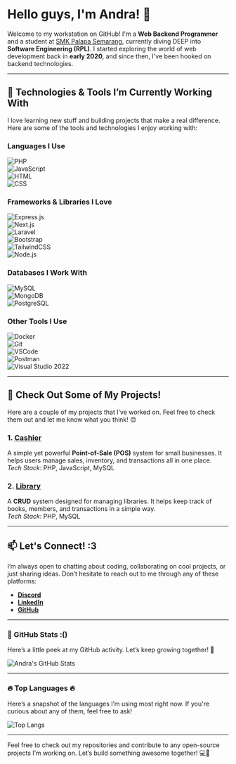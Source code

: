 # Hello guys, I'm Andra! 👋

Welcome to my workstation on GitHub! I'm a **Web Backend Programmer** and a student at [SMK Palapa Semarang](https://smkpalapasemarang.sch.id), currently diving DEEP into **Software Engineering (RPL)**. I started exploring the world of web development back in **early 2020**, and since then, I've been hooked on backend technologies.

---

## 🔧 Technologies & Tools I’m Currently Working With

I love learning new stuff and building projects that make a real difference. Here are some of the tools and technologies I enjoy working with:

### **Languages I Use**
![PHP](https://img.shields.io/badge/PHP-777BB4?style=flat-square&logo=php&logoColor=white&labelColor=333333)  
![JavaScript](https://img.shields.io/badge/JavaScript-F7DF1E?style=flat-square&logo=javascript&logoColor=black&labelColor=333333)  
![HTML](https://img.shields.io/badge/HTML-E34F26?style=flat-square&logo=html5&logoColor=white&labelColor=333333)  
![CSS](https://img.shields.io/badge/CSS-1572B6?style=flat-square&logo=css3&logoColor=white&labelColor=333333)

### **Frameworks & Libraries I Love**
![Express.js](https://img.shields.io/badge/Express.js-000000?style=flat-square&logo=express&logoColor=white&labelColor=333333)  
![Next.js](https://img.shields.io/badge/Next.js-000000?style=flat-square&logo=next.js&logoColor=white&labelColor=333333)  
![Laravel](https://img.shields.io/badge/Laravel-EA4C89?style=flat-square&logo=laravel&logoColor=white&labelColor=333333)  
![Bootstrap](https://img.shields.io/badge/Bootstrap-563D7C?style=flat-square&logo=bootstrap&logoColor=white&labelColor=333333)  
![TailwindCSS](https://img.shields.io/badge/TailwindCSS-06B6D4?style=flat-square&logo=tailwind-css&logoColor=white&labelColor=333333)  
![Node.js](https://img.shields.io/badge/Node.js-339933?style=flat-square&logo=node.js&logoColor=white&labelColor=333333)

### **Databases I Work With**
![MySQL](https://img.shields.io/badge/MySQL-4479A1?style=flat-square&logo=mysql&logoColor=white&labelColor=333333)  
![MongoDB](https://img.shields.io/badge/MongoDB-47A248?style=flat-square&logo=mongodb&logoColor=white&labelColor=333333)  
![PostgreSQL](https://img.shields.io/badge/PostgreSQL-336791?style=flat-square&logo=postgresql&logoColor=white&labelColor=333333)

### **Other Tools I Use**
![Docker](https://img.shields.io/badge/Docker-2496ED?style=flat-square&logo=docker&logoColor=white&labelColor=333333)  
![Git](https://img.shields.io/badge/Git-F05032?style=flat-square&logo=git&logoColor=white&labelColor=333333)  
![VSCode](https://img.shields.io/badge/VSCode-007ACC?style=flat-square&logo=visualstudiocode&logoColor=white&labelColor=333333)  
![Postman](https://img.shields.io/badge/Postman-FF6C37?style=flat-square&logo=postman&logoColor=white&labelColor=333333)  
![Visual Studio 2022](https://img.shields.io/badge/Visual%20Studio%202022-5C2D91?style=flat-square&logo=visualstudio&logoColor=white&labelColor=333333)

---

## 🌟 Check Out Some of My Projects!

Here are a couple of my projects that I’ve worked on. Feel free to check them out and let me know what you think! 😊

### 1. **[Cashier](https://github.com/AndraZero121/kasir)**
A simple yet powerful **Point-of-Sale (POS)** system for small businesses. It helps users manage sales, inventory, and transactions all in one place.  
*Tech Stack*: PHP, JavaScript, MySQL

### 2. **[Library](https://github.com/AndraZero121/perpustakaan)**
A **CRUD** system designed for managing libraries. It helps keep track of books, members, and transactions in a simple way.  
*Tech Stack*: PHP, MySQL

---

## 📫 Let's Connect! :3

I’m always open to chatting about coding, collaborating on cool projects, or just sharing ideas. Don’t hesitate to reach out to me through any of these platforms:

- **[Discord](https://discord.com/AndraZero121)**  
- **[LinkedIn](https://www.linkedin.com/in/andra-anursa-764b92317/)**  
- **[GitHub](https://github.com/AndraZero121)**

---

### 🚀 GitHub Stats :()

Here’s a little peek at my GitHub activity. Let’s keep growing together! 🌱

![Andra's GitHub Stats](https://github-readme-stats.vercel.app/api?username=AndraZero121&count_private=true&show_icons=true&hide_title=true&hide=prs&theme=github_dark)

---

### 🔥 Top Languages 🔥

Here’s a snapshot of the languages I’m using most right now. If you're curious about any of them, feel free to ask!

![Top Langs](https://github-readme-stats.vercel.app/api/top-langs/?username=AndraZero121&theme=github_dark&layout=compact&langs_count=8)

---

Feel free to check out my repositories and contribute to any open-source projects I’m working on. Let’s build something awesome together! 💻🚀

